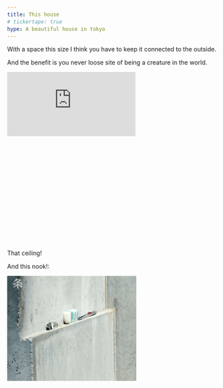```yaml
---
title: This house
# tickertape: true
hype: A beautiful house in tokyo
---
```


With a space this size I think you have to keep it connected to the outside.

And the benefit is you never loose site of being a creature in the world.

<div class="embed" style="height: 400px;">
  <iframe src="https://www.youtube-nocookie.com/embed/hOyM1DqZOuo?controls=0" frameborder="0" allow="accelerometer; autoplay; encrypted-media; gyroscope; picture-in-picture" allowfullscreen></iframe>
</div>

That ceiling!

And this nook!:

<div class="embed">
  <img src="/assets/images/blog/this-house.jpg" style="width: 60%;"/>
</div>


